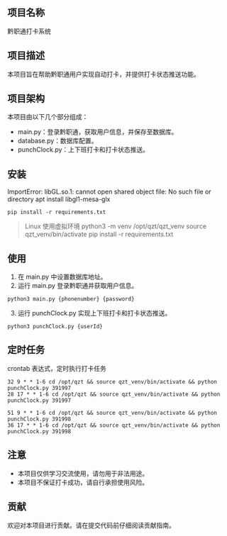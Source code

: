 ## 项目名称

黔职通打卡系统

## 项目描述

本项目旨在帮助黔职通用户实现自动打卡，并提供打卡状态推送功能。

## 项目架构

本项目由以下几个部分组成：

- main.py：登录黔职通，获取用户信息，并保存至数据库。
- database.py：数据库配置。
- punchClock.py：上下班打卡和打卡状态推送。

## 安装

ImportError: libGL.so.1: cannot open shared object file: No such file or directory
apt install libgl1-mesa-glx

```
pip install -r requirements.txt
```
> Linux 使用虚拟环境
> python3 -m venv /opt/qzt/qzt_venv
> source qzt_venv/bin/activate
> pip install -r requirements.txt

## 使用

1. 在 main.py 中设置数据库地址。
2. 运行 main.py 登录黔职通并获取用户信息。
```
python3 main.py {phonenumber} {password}
```
3. 运行 punchClock.py 实现上下班打卡和打卡状态推送。
```
python3 punchClock.py {userId}
```

## 定时任务

crontab 表达式，定时执行打卡任务
```
32 9 * * 1-6 cd /opt/qzt && source qzt_venv/bin/activate && python punchClock.py 391997
28 17 * * 1-6 cd /opt/qzt && source qzt_venv/bin/activate && python punchClock.py 391997

51 9 * * 1-6 cd /opt/qzt && source qzt_venv/bin/activate && python punchClock.py 391998
36 17 * * 1-6 cd /opt/qzt && source qzt_venv/bin/activate && python punchClock.py 391998
```

## 注意

- 本项目仅供学习交流使用，请勿用于非法用途。
- 本项目不保证打卡成功，请自行承担使用风险。

## 贡献

欢迎对本项目进行贡献。请在提交代码前仔细阅读贡献指南。
